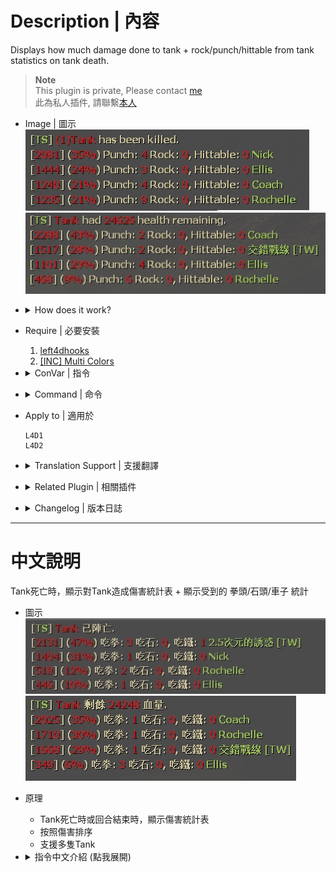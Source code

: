 # Description | 內容
Displays how much damage done to tank + rock/punch/hittable from tank statistics on tank death.

> __Note__ <br/>
This plugin is private, Please contact [me](https://github.com/fbef0102/Game-Private_Plugin#私人插件列表-private-plugins-list)<br/>
此為私人插件, 請聯繫[本人](https://github.com/fbef0102/Game-Private_Plugin#私人插件列表-private-plugins-list)

* Image | 圖示
<br/>![l4d_tank_dmg_report_1](image/l4d_tank_dmg_report_1.jpg)
<br/>![l4d_tank_dmg_report_2](image/l4d_tank_dmg_report_2.jpg)

* <details><summary>How does it work?</summary>

	* Display statistics on tank death or round ends.
	* Support multi tanks
</details>

* Require | 必要安裝
	1. [left4dhooks](https://forums.alliedmods.net/showthread.php?t=321696)
	2. [[INC] Multi Colors](https://github.com/fbef0102/L4D1_2-Plugins/releases/tag/Multi-Colors)

* <details><summary>ConVar | 指令</summary>

	* cfg/sourcemod/l4d_tank_dmg_report.cfg
		```php
		// 0=Plugin off, 1=Plugin on.
		l4d_tank_dmg_report_enable "1"

		// 0=Displays stats to players privately. 1=Displays all stats info publicly.
		l4d_tank_dmg_report_type "1"

		// If 1, Display more stats: rocks + punches + hittables.
		l4d_tank_dmg_report_rph "1"
		```
</details>

* <details><summary>Command | 命令</summary>

	None
</details>

* Apply to | 適用於
	```
	L4D1
	L4D2
	```

* <details><summary>Translation Support | 支援翻譯</summary>

	```
	English
	繁體中文
	简体中文
	```
</details>

* <details><summary>Related Plugin | 相關插件</summary>

	1. [l4d2_assist](https://github.com/fbef0102/L4D1_2-Plugins/tree/master/l4d2_assist): Show damage done to S.I. by survivors
		> 每個特感死亡時顯示對特感傷害統計表

	2. [l4d_tank_count](https://github.com/fbef0102/Game-Private_Plugin/tree/main/l4d_tank_count): Show how long is tank alive, how much damage done, and tank incap/death/punch/rock/car statistics
		> Tank死亡時顯示Tank存活多長時間、對倖存者造成的 倒地/死亡/總傷害/拳頭/石頭/車子 統計表
</details>

* <details><summary>Changelog | 版本日誌</summary>

	* v1.2h (2024-12-21)
		* Display health remaining on round end
		* Update translation

	* v1.1h (2024-11-23)
		* Update cvars
		* Add translation
		* Add rocks/punch/hittable stats
		* Support multi tanks on the field

	* v1.0h (2023-8-22)
		* Remake Code
		* More accurate damage done to tank
</details>

- - - -
# 中文說明
Tank死亡時，顯示對Tank造成傷害統計表 + 顯示受到的 拳頭/石頭/車子 統計

* 圖示
<br/>![zho/l4d_tank_dmg_report_1](image/zho/l4d_tank_dmg_report_1.jpg)
<br/>![zho/l4d_tank_dmg_report_2](image/zho/l4d_tank_dmg_report_2.jpg)

* 原理
	* Tank死亡時或回合結束時，顯示傷害統計表
	* 按照傷害排序
	* 支援多隻Tank

* <details><summary>指令中文介紹 (點我展開)</summary>

	* cfg/sourcemod/l4d_tank_dmg_report.cfg
		```php
		// 0=關閉插件, 1=啟動插件
		l4d_tank_dmg_report_enable "1"

		// 0=私下顯示統計給有造成傷害的玩家. 1=顯示統計表給所有玩家
		l4d_tank_dmg_report_type "1"

		// 為1時，新增統計: 吃拳 + 吃石 + 吃鐵.
		l4d_tank_dmg_report_rph "1"
		```
</details>